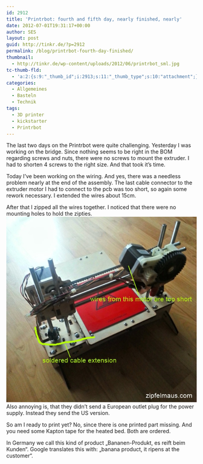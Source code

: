```yaml
---
id: 2912
title: 'Printrbot: fourth and fifth day, nearly finished, nearly'
date: 2012-07-01T19:31:17+00:00
author: SES
layout: post
guid: http://tinkr.de/?p=2912
permalink: /blog/printrbot-fourth-day-finished/
thumbnail:
  - http://tinkr.de/wp-content/uploads/2012/06/printrbot_sml.jpg
tc-thumb-fld:
  - 'a:2:{s:9:"_thumb_id";i:2913;s:11:"_thumb_type";s:10:"attachment";}'
categories:
  - Allgemeines
  - Basteln
  - Technik
tags:
  - 3D printer
  - kickstarter
  - Printrbot
---
```

The last two days on the Printrbot were quite challenging.
Yesterday I was working on the bridge. Since nothing seems to be right in the BOM regarding screws and nuts, there were no screws to mount the extruder. I had to shorten 4 screws to the right size. And that took it&#8217;s time.

Today I&#8217;ve been working on the wiring. And yes, there was a needless problem nearly at the end of the assembly. The last cable connector to the extruder motor I had to connect to the pcb was too short, so again some rework necessary. I extended the wires about 15cm.

After that I zipped all the wires together. I noticed that there were no mounting holes to hold the zipties.
<img loading="lazy" src="/assets/2012/07/printrbot_assembled.jpg" alt="" title="my assembled Printrbot"    />
Also annoying is, that they didn&#8217;t send a European outlet plug for the power supply. Instead they send the US version.

So am I ready to print yet?
No, since there is one printed part missing. And you need some Kapton tape for the heated bed. Both are ordered.

In Germany we call this kind of product &#8222;Bananen-Produkt, es reift beim Kunden&#8220;. Google translates this with: &#8222;banana product, it ripens at the customer&#8220;.
